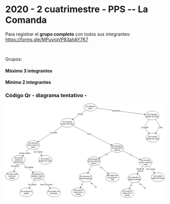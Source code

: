 <h1>2020 - 2 cuatrimestre - PPS -- La Comanda</h1>

Para registrar el <strong>grupo completo</strong> con todos sus integrantes: https://forms.gle/MPuyrqVP83ahAY7K7

<br>

Grupos:<br>
<h4>Máximo 3 integrantes</h4>
<h4>Mínimo 2 integrantes</h4>

<h3> Código Qr - diagrama tentativo -</h3>
  <img src="https://github.com/maxineiner/2020_TP_PPS_Comanda_1_cuatri/blob/master/Diagrama_QR_MESA.jpg" >
